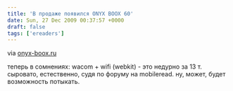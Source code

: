 ```yaml
---
title: 'В продаже появился ONYX BOOX 60'
date: Sun, 27 Dec 2009 00:37:57 +0000
draft: false
tags: ['ereaders']
---
```


via [onyx-boox.ru](http://www.onyx-boox.ru/)

теперь в сомнениях: wacom + wifi (webkit) - это недурно за 13 т. сыровато, естественно, судя по форуму на mobileread. ну, может, будет возможность потыкать.
